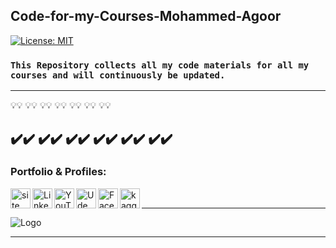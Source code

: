 ## Code-for-my-Courses-Mohammed-Agoor
[![License: MIT](https://img.shields.io/badge/License-MIT-green.svg)](https://opensource.org/licenses/MIT)

### `This Repository collects all my code materials for all my courses and will continuously be updated.`
-----------------------------

💡💡 💡💡 💡💡 💡💡 💡💡 💡💡 💡💡 

 ✔️✔️ ✔️✔️ ✔️✔️ ✔️✔️ ✔️✔️ ✔️✔️
-----------------------------

<h3 align="left">Portfolio & Profiles:</h3>
<a href="https://mohammed-agoor.herokuapp.com/">
<img align="left" alt="site" src="https://www.kindpng.com/picc/m/20-204227_website-search-logo-png-transparent-png.png" width="32" height="32">
</a>
<a href="https://www.linkedin.com/in/mlagoor/">
<img align="left" alt="Linkedin" src="https://upload.wikimedia.org/wikipedia/commons/thumb/c/ca/LinkedIn_logo_initials.png/800px-LinkedIn_logo_initials.png" width="32" height="32">
  
<a href="https://www.youtube.com/c/MohammedAgoor/videos">
<img align="left" alt="YouTube" src="https://play-lh.googleusercontent.com/lMoItBgdPPVDJsNOVtP26EKHePkwBg-PkuY9NOrc-fumRtTFP4XhpUNk_22syN4Datc" width="32" height="32"> 
  
<a href="https://www.udemy.com/user/mohammed-agoor-2/">
<img align="left" alt="Udemy" src="https://play-lh.googleusercontent.com/dsCkmJE2Fa8IjyXERAcwc5YeQ8_NvbZ4_OI8LgqyjILpXUfS5YhEcnAMajKPrZI-og" width="32" height="32"> 
  
  
 <a href="https://www.facebook.com/agoormachine">
<img align="left" alt="Facebook" src="https://www.facebook.com/images/fb_icon_325x325.png" width="32" height="32"> 
 </a>
  
<a href="https://www.kaggle.com/mohammedagoor" target="blank">
  <img align="left" alt="kaggle" src="https://w7.pngwing.com/pngs/1002/482/png-transparent-kaggle-logos-and-brands-line-filled-icon.png"  width="32" height="32">
 </a>


  
<br>
  
-----------------------------
![Logo](https://user-images.githubusercontent.com/81787449/182008396-e584a8e4-2ec2-4f19-aedf-0e5db2edbd9d.png)

-----------------------------
